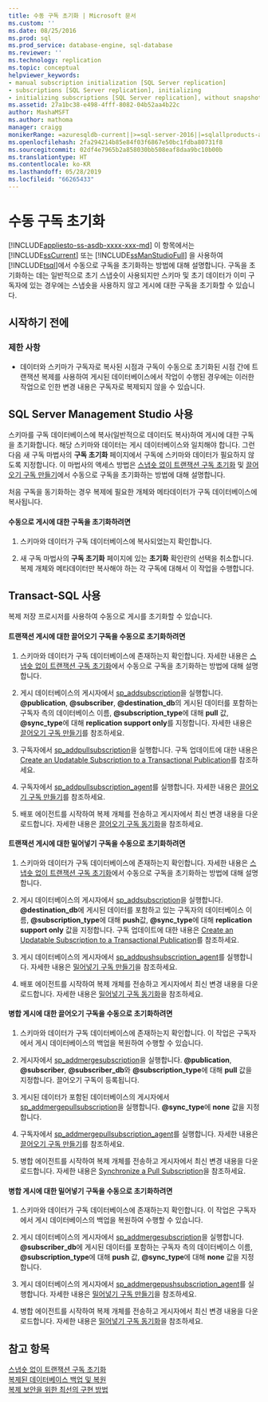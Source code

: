 ```yaml
---
title: 수동 구독 초기화 | Microsoft 문서
ms.custom: ''
ms.date: 08/25/2016
ms.prod: sql
ms.prod_service: database-engine, sql-database
ms.reviewer: ''
ms.technology: replication
ms.topic: conceptual
helpviewer_keywords:
- manual subscription initialization [SQL Server replication]
- subscriptions [SQL Server replication], initializing
- initializing subscriptions [SQL Server replication], without snapshots
ms.assetid: 27a1bc38-e498-4fff-8082-04b52aa4b22c
author: MashaMSFT
ms.author: mathoma
manager: craigg
monikerRange: =azuresqldb-current||>=sql-server-2016||=sqlallproducts-allversions||>=sql-server-linux-2017||=azuresqldb-mi-current
ms.openlocfilehash: 2fa294214b85e84f03f6867e50bc1fdba80731f8
ms.sourcegitcommit: 02df4e7965b2a858030bb508eaf8daa9bc10b00b
ms.translationtype: HT
ms.contentlocale: ko-KR
ms.lasthandoff: 05/28/2019
ms.locfileid: "66265433"
---
```

# <a name="initialize-a-subscription-manually"></a>수동 구독 초기화
[!INCLUDE[appliesto-ss-asdb-xxxx-xxx-md](../../includes/appliesto-ss-asdb-xxxx-xxx-md.md)]
  이 항목에서는 [!INCLUDE[ssCurrent](../../includes/sscurrent-md.md)] 또는 [!INCLUDE[ssManStudioFull](../../includes/ssmanstudiofull-md.md)] 을 사용하여 [!INCLUDE[tsql](../../includes/tsql-md.md)]에서 수동으로 구독을 초기화하는 방법에 대해 설명합니다. 구독을 초기화하는 데는 일반적으로 초기 스냅숏이 사용되지만 스키마 및 초기 데이터가 이미 구독자에 있는 경우에는 스냅숏을 사용하지 않고 게시에 대한 구독을 초기화할 수 있습니다.  
  

##  <a name="BeforeYouBegin"></a> 시작하기 전에  
  
###  <a name="Restrictions"></a> 제한 사항  
  
-   데이터와 스키마가 구독자로 복사된 시점과 구독이 수동으로 초기화된 시점 간에 트랜잭션 복제를 사용하여 게시된 데이터베이스에서 작업이 수행된 경우에는 이러한 작업으로 인한 변경 내용은 구독자로 복제되지 않을 수 있습니다.  
  
##  <a name="SSMSProcedure"></a> SQL Server Management Studio 사용  
 스키마를 구독 데이터베이스에 복사(일반적으로 데이터도 복사)하여 게시에 대한 구독을 초기화합니다. 해당 스키마와 데이터는 게시 데이터베이스와 일치해야 합니다. 그런 다음 새 구독 마법사의 **구독 초기화** 페이지에서 구독에 스키마와 데이터가 필요하지 않도록 지정합니다. 이 마법사의 액세스 방법은 [스냅숏 없이 트랜잭션 구독 초기화](../../relational-databases/replication/initialize-a-transactional-subscription-without-a-snapshot.md) 및 [끌어오기 구독 만들기](../../relational-databases/replication/create-a-pull-subscription.md)에서 수동으로 구독을 초기화하는 방법에 대해 설명합니다.  
  
 처음 구독을 동기화하는 경우 복제에 필요한 개체와 메타데이터가 구독 데이터베이스에 복사됩니다.  
  
#### <a name="to-initialize-a-subscription-to-a-publication-manually"></a>수동으로 게시에 대한 구독을 초기화하려면  
  
1.  스키마와 데이터가 구독 데이터베이스에 복사되었는지 확인합니다.  
  
2.  새 구독 마법사의 **구독 초기화** 페이지에 있는 **초기화** 확인란의 선택을 취소합니다. 복제 개체와 메타데이터만 복사해야 하는 각 구독에 대해서 이 작업을 수행합니다.  
  
##  <a name="TsqlProcedure"></a> Transact-SQL 사용  
 복제 저장 프로시저를 사용하여 수동으로 게시를 초기화할 수 있습니다.  
  
#### <a name="to-manually-initialize-a-pull-subscription-to-a-transactional-publication"></a>트랜잭션 게시에 대한 끌어오기 구독을 수동으로 초기화하려면  
  
1.  스키마와 데이터가 구독 데이터베이스에 존재하는지 확인합니다. 자세한 내용은 [스냅숏 없이 트랜잭션 구독 초기화](../../relational-databases/replication/initialize-a-transactional-subscription-without-a-snapshot.md)에서 수동으로 구독을 초기화하는 방법에 대해 설명합니다.  
  
2.  게시 데이터베이스의 게시자에서 [sp_addsubscription](../../relational-databases/system-stored-procedures/sp-addsubscription-transact-sql.md)을 실행합니다. **\@publication**, **\@subscriber**, **\@destination_db**의 게시된 데이터를 포함하는 구독자 측의 데이터베이스 이름, **\@subscription_type**에 대해 **pull** 값, **\@sync_type**에 대해 **replication support only**를 지정합니다. 자세한 내용은 [끌어오기 구독 만들기](../../relational-databases/replication/create-a-pull-subscription.md)를 참조하세요.  
  
3.  구독자에서 [sp_addpullsubscription](../../relational-databases/system-stored-procedures/sp-addpullsubscription-transact-sql.md)을 실행합니다. 구독 업데이트에 대한 내용은 [Create an Updatable Subscription to a Transactional Publication](https://technet.microsoft.com/library/ms152769(v=sql.130).aspx)를 참조하세요.  
  
4.  구독자에서 [sp_addpullsubscription_agent](../../relational-databases/system-stored-procedures/sp-addpullsubscription-agent-transact-sql.md)를 실행합니다. 자세한 내용은 [끌어오기 구독 만들기](../../relational-databases/replication/create-a-pull-subscription.md)를 참조하세요.  
  
5.  배포 에이전트를 시작하여 복제 개체를 전송하고 게시자에서 최신 변경 내용을 다운로드합니다. 자세한 내용은 [끌어오기 구독 동기화](../../relational-databases/replication/synchronize-a-pull-subscription.md)을 참조하세요.  
  
#### <a name="to-manually-initialize-a-push-subscription-to-a-transactional-publication"></a>트랜잭션 게시에 대한 밀어넣기 구독을 수동으로 초기화하려면  
  
1.  스키마와 데이터가 구독 데이터베이스에 존재하는지 확인합니다. 자세한 내용은 [스냅숏 없이 트랜잭션 구독 초기화](../../relational-databases/replication/initialize-a-transactional-subscription-without-a-snapshot.md)에서 수동으로 구독을 초기화하는 방법에 대해 설명합니다.  
  
2.  게시 데이터베이스의 게시자에서 [sp_addsubscription](../../relational-databases/system-stored-procedures/sp-addsubscription-transact-sql.md)을 실행합니다. **\@destination_db**에 게시된 데이터를 포함하고 있는 구독자의 데이터베이스 이름, **\@subscription_type**에 대해 **push**값, **\@sync_type**에 대해 **replication support only** 값을 지정합니다. 구독 업데이트에 대한 내용은 [Create an Updatable Subscription to a Transactional Publication](https://technet.microsoft.com/library/ms152769(v=sql.130).aspx)를 참조하세요.  
  
3.  게시 데이터베이스의 게시자에서 [sp_addpushsubscription_agent](../../relational-databases/system-stored-procedures/sp-addpullsubscription-agent-transact-sql.md)를 실행합니다. 자세한 내용은 [밀어넣기 구독 만들기](../../relational-databases/replication/create-a-push-subscription.md)을 참조하세요.  
  
4.  배포 에이전트를 시작하여 복제 개체를 전송하고 게시자에서 최신 변경 내용을 다운로드합니다. 자세한 내용은 [밀어넣기 구독 동기화](../../relational-databases/replication/synchronize-a-push-subscription.md)을 참조하세요.  
  
#### <a name="to-manually-initialize-a-pull-subscription-to-a-merge-publication"></a>병합 게시에 대한 끌어오기 구독을 수동으로 초기화하려면  
  
1.  스키마와 데이터가 구독 데이터베이스에 존재하는지 확인합니다. 이 작업은 구독자에서 게시 데이터베이스의 백업을 복원하여 수행할 수 있습니다.  
  
2.  게시자에서 [sp_addmergesubscription](../../relational-databases/system-stored-procedures/sp-addmergesubscription-transact-sql.md)을 실행합니다. **\@publication**, **\@subscriber**, **\@subscriber_db**와 **\@subscription_type**에 대해 **pull** 값을 지정합니다. 끌어오기 구독이 등록됩니다.  
  
3.  게시된 데이터가 포함된 데이터베이스의 게시자에서 [sp_addmergepullsubscription](../../relational-databases/system-stored-procedures/sp-addmergepullsubscription-transact-sql.md)을 실행합니다. **\@sync_type**에 **none** 값을 지정합니다.  
  
4.  구독자에서 [sp_addmergepullsubscription_agent](../../relational-databases/system-stored-procedures/sp-addmergepullsubscription-agent-transact-sql.md)를 실행합니다. 자세한 내용은 [끌어오기 구독 만들기](../../relational-databases/replication/create-a-pull-subscription.md)를 참조하세요.  
  
5.  병합 에이전트를 시작하여 복제 개체를 전송하고 게시자에서 최신 변경 내용을 다운로드합니다. 자세한 내용은 [Synchronize a Pull Subscription](../../relational-databases/replication/synchronize-a-pull-subscription.md)을 참조하세요.  
  
#### <a name="to-manually-initialize-a-push-subscription-to-a-merge-publication"></a>병합 게시에 대한 밀어넣기 구독을 수동으로 초기화하려면  
  
1.  스키마와 데이터가 구독 데이터베이스에 존재하는지 확인합니다. 이 작업은 구독자에서 게시 데이터베이스의 백업을 복원하여 수행할 수 있습니다.  
  
2.  게시 데이터베이스의 게시자에서 [sp_addmergesubscription](../../relational-databases/system-stored-procedures/sp-addmergesubscription-transact-sql.md)을 실행합니다. **\@subscriber_db**에 게시된 데이터를 포함하는 구독자 측의 데이터베이스 이름, **\@subscription_type**에 대해 **push** 값, **\@sync_type**에 대해 **none** 값을 지정합니다.  
  
3.  게시 데이터베이스의 게시자에서 [sp_addmergepushsubscription_agent](../../relational-databases/system-stored-procedures/sp-addmergepushsubscription-agent-transact-sql.md)를 실행합니다. 자세한 내용은 [밀어넣기 구독 만들기](../../relational-databases/replication/create-a-push-subscription.md)을 참조하세요.  
  
4.  병합 에이전트를 시작하여 복제 개체를 전송하고 게시자에서 최신 변경 내용을 다운로드합니다. 자세한 내용은 [밀어넣기 구독 동기화](../../relational-databases/replication/synchronize-a-push-subscription.md)을 참조하세요.  
  
## <a name="see-also"></a>참고 항목  
 [스냅숏 없이 트랜잭션 구독 초기화](../../relational-databases/replication/initialize-a-transactional-subscription-without-a-snapshot.md)   
 [복제된 데이터베이스 백업 및 복원](../../relational-databases/replication/administration/back-up-and-restore-replicated-databases.md)   
 [복제 보안을 위한 최선의 구현 방법](../../relational-databases/replication/security/replication-security-best-practices.md)  
  
  
